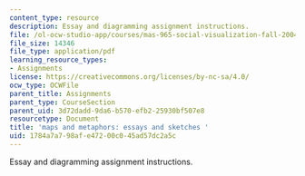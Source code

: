 ```yaml
---
content_type: resource
description: Essay and diagramming assignment instructions.
file: /ol-ocw-studio-app/courses/mas-965-social-visualization-fall-2004/1784a7a798afe47200c045ad57dc2a5c_assn11.pdf
file_size: 14346
file_type: application/pdf
learning_resource_types:
- Assignments
license: https://creativecommons.org/licenses/by-nc-sa/4.0/
ocw_type: OCWFile
parent_title: Assignments
parent_type: CourseSection
parent_uid: 3d72dadd-9da6-b570-efb2-25930bf507e8
resourcetype: Document
title: 'maps and metaphors: essays and sketches '
uid: 1784a7a7-98af-e472-00c0-45ad57dc2a5c
---
```

Essay and diagramming assignment instructions.